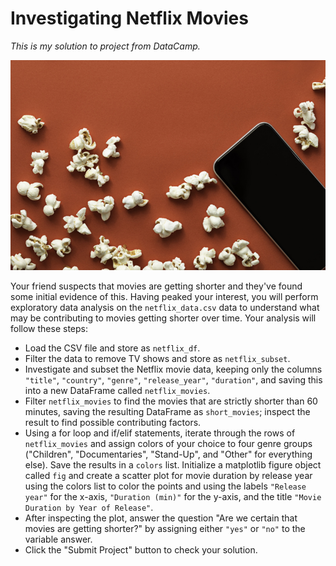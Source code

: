 # Investigating Netflix Movies
*This is my solution to project from DataCamp.* 

![Popcorn image](https://github.com/jwiekiera/DataCamp/blob/main/Projects/NetflixMovies/redpopcorn.jpg)

Your friend suspects that movies are getting shorter and they've found some initial evidence of this. Having peaked your interest, you will perform exploratory data analysis on the `netflix_data.csv` data to understand what may be contributing to movies getting shorter over time. Your analysis will follow these steps:

* Load the CSV file and store as `netflix_df`.
* Filter the data to remove TV shows and store as `netflix_subset`.
* Investigate and subset the Netflix movie data, keeping only the columns `"title"`, `"country"`, `"genre"`, `"release_year"`, `"duration"`, and saving this into a new DataFrame called `netflix_movies`.
* Filter `netflix_movies` to find the movies that are strictly shorter than 60 minutes, saving the resulting DataFrame as `short_movies`; inspect the result to find possible contributing factors.
* Using a for loop and if/elif statements, iterate through the rows of `netflix_movies` and assign colors of your choice to four genre groups ("Children", "Documentaries", "Stand-Up", and "Other" for everything else). Save the results in a `colors` list. Initialize a matplotlib figure object called `fig` and create a scatter plot for movie duration by release year using the colors list to color the points and using the labels `"Release year"` for the x-axis, `"Duration (min)"` for the y-axis, and the title `"Movie Duration by Year of Release"`.
* After inspecting the plot, answer the question "Are we certain that movies are getting shorter?" by assigning either `"yes"` or `"no"` to the variable answer.
* Click the "Submit Project" button to check your solution.
